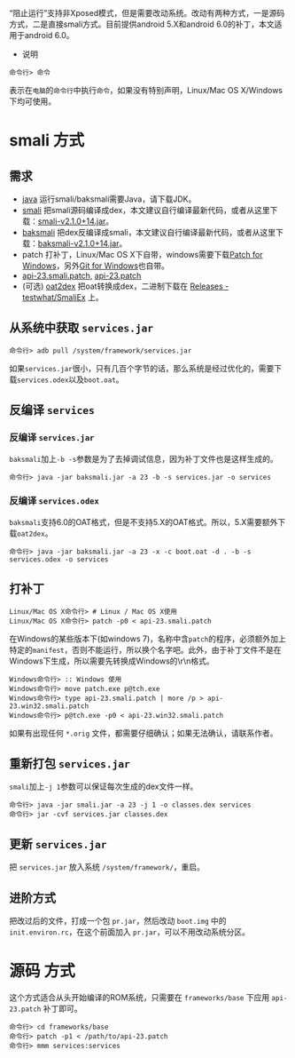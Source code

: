 “阻止运行”支持非Xposed模式，但是需要改动系统。改动有两种方式，一是源码方式，二是直接smali方式。目前提供android 5.X和android 6.0的补丁，本文适用于android 6.0。

* 说明

```
命令行> 命令
```

表示在`电脑`的`命令行`中执行`命令`，如果没有特别声明，Linux/Mac OS X/Windows下均可使用。

# smali 方式

## 需求
- [java](http://www.oracle.com/technetwork/java/javase/downloads/index.html) 运行smali/baksmali需要Java，请下载JDK。
- [smali](http://github.com/JesusFreke/smali) 把smali源码编译成dex，本文建议自行编译最新代码，或者从这里下载：[smali-v2.1.0+14.jar](smali-v2.1.0+14.jar)。
- [baksmali](http://github.com/JesusFreke/smali) 把dex反编译成smali，本文建议自行编译最新代码，或者从这里下载：[baksmali-v2.1.0+14.jar](baksmali-v2.1.0+14.jar)。
- patch 打补丁，Linux/Mac OS X下自带，windows需要下载[Patch for Windows](http://gnuwin32.sourceforge.net/packages/patch.htm)，另外[Git for Windows](https://git-for-windows.github.io/)也自带。
- [api-23.smali.patch](api-23.smali.patch), [api-23.patch](api-23.patch)
- (可选) [oat2dex](https://github.com/testwhat/SmaliEx/) 把oat转换成dex，二进制下载在 [Releases - testwhat/SmaliEx](https://github.com/testwhat/SmaliEx/releases) 上。

## 从系统中获取 `services.jar`

```
命令行> adb pull /system/framework/services.jar
```

如果`services.jar`很小，只有几百个字节的话，那么系统是经过优化的，需要下载`services.odex`以及`boot.oat`。

## 反编译 `services`

### 反编译 `services.jar`

`baksmali`加上`-b -s`参数是为了去掉调试信息，因为补丁文件也是这样生成的。

```
命令行> java -jar baksmali.jar -a 23 -b -s services.jar -o services
```

### 反编译 `services.odex`

`baksmali`支持6.0的OAT格式，但是不支持5.X的OAT格式。所以，5.X需要额外下载`oat2dex`。

```
命令行> java -jar baksmali.jar -a 23 -x -c boot.oat -d . -b -s services.odex -o services
```

## 打补丁

```
Linux/Mac OS X命令行> # Linux / Mac OS X使用
Linux/Mac OS X命令行> patch -p0 < api-23.smali.patch
```

在Windows的某些版本下(如windows 7)，名称中含`patch`的程序，必须额外加上特定的`manifest`，否则不能运行，所以换个名字吧。此外，由于补丁文件不是在Windows下生成，所以需要先转换成Windows的\r\n格式。

```
Windows命令行> :: Windows 使用
Windows命令行> move patch.exe p@tch.exe
Windows命令行> type api-23.smali.patch | more /p > api-23.win32.smali.patch
Windows命令行> p@tch.exe -p0 < api-23.win32.smali.patch
```

如果有出现任何 `*.orig` 文件，都需要仔细确认；如果无法确认，请联系作者。

## 重新打包 `services.jar`

`smali`加上`-j 1`参数可以保证每次生成的dex文件一样。

```
命令行> java -jar smali.jar -a 23 -j 1 -o classes.dex services
命令行> jar -cvf services.jar classes.dex
```

## 更新 `services.jar`

把 `services.jar` 放入系统 `/system/framework/`，重启。

## 进阶方式

把改过后的文件，打成一个包 `pr.jar`，然后改动 `boot.img` 中的 `init.environ.rc`，在这个前面加入 `pr.jar`，可以不用改动系统分区。

# 源码 方式

这个方式适合从头开始编译的ROM系统，只需要在 `frameworks/base` 下应用 `api-23.patch` 补丁即可。

```
命令行> cd frameworks/base
命令行> patch -p1 < /path/to/api-23.patch
命令行> mmm services:services
```
